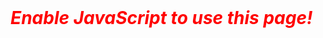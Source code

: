 <body onload='document.getElementById("inputBox").focus();'>
  <div id=inputDiv style='display:none;'>
    <h2>Privacy Notice</h2>
    <p>Azure error messages typically include Subscription IDs and/or other sensitive information.</p>
    <p>To protect your privacy and security, this webpage uses JavaScript to parse the error code within your local web browser. No information you provide is transmitted, recorded, or otherwise tracked by this site.</p>
    <br>
    <h2>Input Error Message</h2>
    <p>Paste your Azure provided error message into the box below, then click submit.</p>
    <textarea id=inputBox rows=15 cols=85 disabled></textarea>
    <p><font style='text-decoration:underline;'>Important:</font> Please enter the full and complete error message in its original JSON format.</p>
    <p>To see a sample error message, <a href='javascript:demo()'>click here</a>.</p>
    <input type=button id=submitButton value='Submit' onclick='parse()' disabled>
    <br>
    <br>
  </div>
  <div id=outputDiv style='display:none;'>
  </div>
  <div id=disclaimDiv style='display:none;'>
    <br>
    <h2>Disclaimer</h2>
    <p>The information on this website is for general informational purposes only. The author makes no representation or warranty, express or implied. Use of this site is solely at your own risk.</p>
    <p>This site is not affliated with Microsoft Azure or it's subsidiaries.</p>
  </div>
  <div id=jsWarn>
    <font style='color:red; font-weight:bold; font-style:italic; font-size:2em'>Enable JavaScript to use this page!</font>
    <br><br>
  </div>
</body>



<script>
  //Hide "jsWarn" div tag
  document.getElementById("jsWarn").style.display = 'none';
  
  //Unhide "inputDiv" div tag
  document.getElementById("inputDiv").style.display = 'block';
  document.getElementById("disclaimDiv").style.display = 'block';

  //Enable field and button
  document.getElementById("inputBox").disabled = false;
  document.getElementById("submitButton").disabled = false;


  //Define variables
  var outputHeader = "<h2>Results</h2>";
  
  //Load sample error message
  function demo(){
    document.getElementById('inputBox').value ="{'code':'MoveCannotProceedWithResourcesNotInSucceededState','target':'Microsoft.Network/networkInterfaces','message':'One of the resources being migrated or its dependency is not in Succeeded state. Please check details for information about each resource/operation.','details':[{'code':'ResourceNotProvisioned','message':'Cannot proceed with operation because resource /subscriptions/SUBID/resourceGroups/RGNAME/providers/Microsoft.Network/publicIPAddresses/RESOURCENAME either directly involved in the move or referenced by one of the resources involved in the move is not in Succeeded state. Resource is in Failed state and the last operation that updated/is updating the resource is LASTOPERATION.'}]}";
  }
  
  //Display outputDiv window and stop processing script
  function showOutput(outputText){
    document.getElementById("outputDiv").style.display = 'block';
    document.getElementById('outputDiv').innerHTML = outputHeader + outputText;
    throw new Error("");
  }

  //Main Fuction - Process/Parse Input
  function parse() {
    //Get input and replace single quotes with double quotes. JS will not recognize the JSON format with single quotes.
    var userInput = document.getElementById("inputBox").value;
    var userInput = userInput.replace(/\'/g, "\"");

    //Confirm JSON format or exit
    try {
      var content = JSON.parse(userInput);
    } catch (e) {
      //If invalid JSON, set error message and stop processing script
      var outputText = "<p><font style='color:red; font-weight:bold;'>Input is not valid JSON!</font></p>";
      showOutput(outputText);
    }

    //Match error code
    switch (content.code) {
      case 'MoveCannotProceedWithResourcesNotInSucceededState':
        var outputText = "<p>Matched on 'MoveCannotProceedWithResourcesNotInSucceededState'</p>";
        showOutput(outputText);
        break;
      case undefined:
        var outputText = "<p><font style='color:red; font-weight:bold;'>Unable to locate an object named 'code' in the provided JSON.</font></p>";
        showOutput(outputText);
        break;
      default:
        var outputText = "<p><font style='color:red; font-weight:bold;'>The error code ('" + content.code + "') is not recognized.</font><br><br>###Insert Instructions to Report It###</p>";
        showOutput(outputText);
    }

    //The below is just for testing purposes
    //var outputText = "<p><font style='color:pink; font-weight:bold;'>End of Script</font></p>";
    //showOutput(outputText);
  }
</script>

